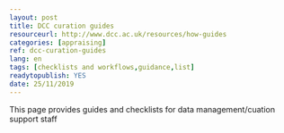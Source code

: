 ```yaml
---
layout: post 
title: DCC curation guides
resourceurl: http://www.dcc.ac.uk/resources/how-guides
categories: [appraising]
ref: dcc-curation-guides
lang: en
tags: [checklists and workflows,guidance,list]
readytopublish: YES
date: 25/11/2019
---
```

This page provides guides and checklists for data management/cuation support staff